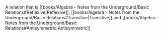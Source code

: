 A relation that is [[books/Algebra - Notes from the Underground/Basic Relations#Reflexive|Reflexive]], [[books/Algebra - Notes from the Underground/Basic Relations#Transitive|Transitive]] and [[books/Algebra - Notes from the Underground/Basic Relations#Antisymmetric|Antisymmetric]]